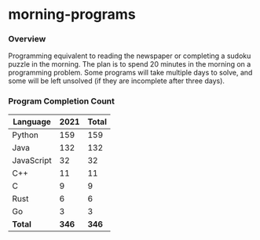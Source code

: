 # morning-programs

### Overview

Programming equivalent to reading the newspaper or completing a sudoku puzzle in the morning.  The plan is to spend 20 
minutes in the morning on a programming problem.  Some programs will take multiple days to solve, and some will be left 
unsolved (if they are incomplete after three days).

### Program Completion Count

| Language     | 2021    | Total   |
|--------------|---------|---------|
| Python       | 159     | 159     |
| Java         | 132     | 132     |
| JavaScript   | 32      | 32      |
| C++          | 11      | 11      |
| C            | 9       | 9       |
| Rust         | 6       | 6       |
| Go           | 3       | 3       |
| **Total**    | **346** | **346** |
